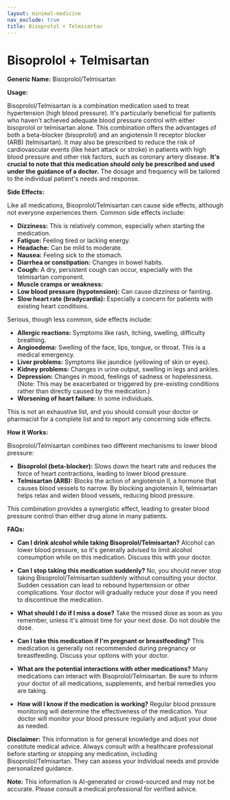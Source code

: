 ```yaml
---
layout: minimal-medicine
nav_exclude: true
title: Bisoprolol + Telmisartan
---
```


# Bisoprolol + Telmisartan

**Generic Name:** Bisoprolol/Telmisartan

**Usage:**

Bisoprolol/Telmisartan is a combination medication used to treat hypertension (high blood pressure).  It's particularly beneficial for patients who haven't achieved adequate blood pressure control with either bisoprolol or telmisartan alone.  This combination offers the advantages of both a beta-blocker (bisoprolol) and an angiotensin II receptor blocker (ARB) (telmisartan).  It may also be prescribed to reduce the risk of cardiovascular events (like heart attack or stroke) in patients with high blood pressure and other risk factors, such as coronary artery disease.  **It's crucial to note that this medication should only be prescribed and used under the guidance of a doctor.**  The dosage and frequency will be tailored to the individual patient's needs and response.

**Side Effects:**

Like all medications, Bisoprolol/Telmisartan can cause side effects, although not everyone experiences them.  Common side effects include:

* **Dizziness:** This is relatively common, especially when starting the medication.
* **Fatigue:** Feeling tired or lacking energy.
* **Headache:**  Can be mild to moderate.
* **Nausea:** Feeling sick to the stomach.
* **Diarrhea or constipation:** Changes in bowel habits.
* **Cough:**  A dry, persistent cough can occur, especially with the telmisartan component.
* **Muscle cramps or weakness:**
* **Low blood pressure (hypotension):**  Can cause dizziness or fainting.
* **Slow heart rate (bradycardia):**  Especially a concern for patients with existing heart conditions.


Serious, though less common, side effects include:

* **Allergic reactions:**  Symptoms like rash, itching, swelling, difficulty breathing.
* **Angioedema:**  Swelling of the face, lips, tongue, or throat.  This is a medical emergency.
* **Liver problems:**  Symptoms like jaundice (yellowing of skin or eyes).
* **Kidney problems:**  Changes in urine output, swelling in legs and ankles.
* **Depression:**  Changes in mood, feelings of sadness or hopelessness.  (Note:  This may be exacerbated or triggered by pre-existing conditions rather than directly caused by the medication.)
* **Worsening of heart failure:**  In some individuals.


This is not an exhaustive list, and you should consult your doctor or pharmacist for a complete list and to report any concerning side effects.


**How it Works:**

Bisoprolol/Telmisartan combines two different mechanisms to lower blood pressure:

* **Bisoprolol (beta-blocker):**  Slows down the heart rate and reduces the force of heart contractions, leading to lower blood pressure.
* **Telmisartan (ARB):**  Blocks the action of angiotensin II, a hormone that causes blood vessels to narrow.  By blocking angiotensin II, telmisartan helps relax and widen blood vessels, reducing blood pressure.

This combination provides a synergistic effect, leading to greater blood pressure control than either drug alone in many patients.


**FAQs:**

* **Can I drink alcohol while taking Bisoprolol/Telmisartan?**  Alcohol can lower blood pressure, so it's generally advised to limit alcohol consumption while on this medication. Discuss this with your doctor.

* **Can I stop taking this medication suddenly?**  No, you should never stop taking Bisoprolol/Telmisartan suddenly without consulting your doctor.  Sudden cessation can lead to rebound hypertension or other complications.  Your doctor will gradually reduce your dose if you need to discontinue the medication.

* **What should I do if I miss a dose?**  Take the missed dose as soon as you remember, unless it's almost time for your next dose.  Do not double the dose.

* **Can I take this medication if I'm pregnant or breastfeeding?**  This medication is generally not recommended during pregnancy or breastfeeding.  Discuss your options with your doctor.

* **What are the potential interactions with other medications?**  Many medications can interact with Bisoprolol/Telmisartan.  Be sure to inform your doctor of all medications, supplements, and herbal remedies you are taking.

* **How will I know if the medication is working?**  Regular blood pressure monitoring will determine the effectiveness of the medication. Your doctor will monitor your blood pressure regularly and adjust your dose as needed.

**Disclaimer:** This information is for general knowledge and does not constitute medical advice.  Always consult with a healthcare professional before starting or stopping any medication, including Bisoprolol/Telmisartan. They can assess your individual needs and provide personalized guidance.


**Note:** This information is AI-generated or crowd-sourced and may not be accurate. Please consult a medical professional for verified advice.